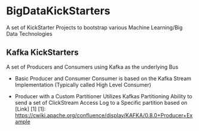 # BigDataKickStarters
A set of KickStarter Projects to bootstrap various Machine Learning/Big Data Technologies

## Kafka KickStarters
A set of Producers and Consumers using Kafka as the underlying Bus

* Basic Producer and Consumer
Consumer is based on the Kafka Stream Implementation (Typically called High Level Consumer)

* Producer with a Custom Partitioner
Utilizes Kafkas Partitioning Ability to send a set of ClickStream Access Log to a Specific partition based on [Link] [1]
[1]: https://cwiki.apache.org/confluence/display/KAFKA/0.8.0+Producer+Example

